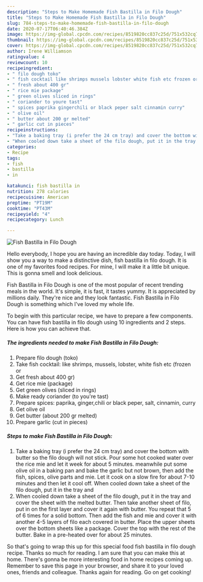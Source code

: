 ```yaml
---
description: "Steps to Make Homemade Fish Bastilla in Filo Dough"
title: "Steps to Make Homemade Fish Bastilla in Filo Dough"
slug: 784-steps-to-make-homemade-fish-bastilla-in-filo-dough
date: 2020-07-17T06:40:46.384Z
image: https://img-global.cpcdn.com/recipes/8519820cc837c25d/751x532cq70/fish-bastilla-in-filo-dough-recipe-main-photo.jpg
thumbnail: https://img-global.cpcdn.com/recipes/8519820cc837c25d/751x532cq70/fish-bastilla-in-filo-dough-recipe-main-photo.jpg
cover: https://img-global.cpcdn.com/recipes/8519820cc837c25d/751x532cq70/fish-bastilla-in-filo-dough-recipe-main-photo.jpg
author: Irene Williamson
ratingvalue: 4
reviewcount: 10
recipeingredient:
- " filo dough toko"
- " fish cocktail like shrimps mussels lobster white fish etc frozen or"
- " fresh about 400 gr"
- " rice mie package"
- " green olives sliced in rings"
- " coriander to youre tast"
- " spices paprika gingerchili or black peper salt cinnamin curry"
- " olive oil"
- " butter about 200 gr melted"
- " garlic cut in pieces"
recipeinstructions:
- "Take a baking tray (i prefer the 24 cm tray) and cover the bottom with butter so the filo dough will not stick. Pour some hot cooked water over the rice mie and let it week for about 5 minutes. meanwhile put some olive oil in a baking pan and bake the garlic but not brown, then add the fish, spices, olive parts and mie. Let it cook on a slow fire for about 7-10 minutes and then let it cool off. When cooled down take a sheet of the filo dough, put it in the tray and"
- "When cooled down take a sheet of the filo dough, put it in the tray and cover the sheet with the melted butter. Then take another sheet of filo, put in on the first layer and cover it again with butter. You repeat that 5 of 6 times for a solid bottom. Then add the fish and mie and cover it with another 4-5 layers of filo each covered in butter. Place the upper sheets over the bottom sheets like a package. Cover the top with the rest of the butter. Bake in a pre-heated over for about 25 minutes."
categories:
- Recipe
tags:
- fish
- bastilla
- in

katakunci: fish bastilla in 
nutrition: 278 calories
recipecuisine: American
preptime: "PT19M"
cooktime: "PT43M"
recipeyield: "4"
recipecategory: Lunch

---
```



![Fish Bastilla in Filo Dough](https://img-global.cpcdn.com/recipes/8519820cc837c25d/751x532cq70/fish-bastilla-in-filo-dough-recipe-main-photo.jpg)

Hello everybody, I hope you are having an incredible day today. Today, I will show you a way to make a distinctive dish, fish bastilla in filo dough. It is one of my favorites food recipes. For mine, I will make it a little bit unique. This is gonna smell and look delicious.



Fish Bastilla in Filo Dough is one of the most popular of recent trending meals in the world. It's simple, it is fast, it tastes yummy. It is appreciated by millions daily. They're nice and they look fantastic. Fish Bastilla in Filo Dough is something which I've loved my whole life.


To begin with this particular recipe, we have to prepare a few components. You can have fish bastilla in filo dough using 10 ingredients and 2 steps. Here is how you can achieve that.

<!--inarticleads1-->

##### The ingredients needed to make Fish Bastilla in Filo Dough:

1. Prepare  filo dough (toko)
1. Take  fish cocktail: like shrimps, mussels, lobster, white fish etc (frozen or
1. Get  fresh about 400 gr)
1. Get  rice mie (package)
1. Get  green olives (sliced in rings)
1. Make ready  coriander (to you&#39;re tast)
1. Prepare  spices: paprika, ginger,chili or black peper, salt, cinnamin, curry
1. Get  olive oil
1. Get  butter (about 200 gr melted)
1. Prepare  garlic (cut in pieces)




<!--inarticleads2-->

##### Steps to make Fish Bastilla in Filo Dough:

1. Take a baking tray (i prefer the 24 cm tray) and cover the bottom with butter so the filo dough will not stick. Pour some hot cooked water over the rice mie and let it week for about 5 minutes. meanwhile put some olive oil in a baking pan and bake the garlic but not brown, then add the fish, spices, olive parts and mie. Let it cook on a slow fire for about 7-10 minutes and then let it cool off. When cooled down take a sheet of the filo dough, put it in the tray and
1. When cooled down take a sheet of the filo dough, put it in the tray and cover the sheet with the melted butter. Then take another sheet of filo, put in on the first layer and cover it again with butter. You repeat that 5 of 6 times for a solid bottom. Then add the fish and mie and cover it with another 4-5 layers of filo each covered in butter. Place the upper sheets over the bottom sheets like a package. Cover the top with the rest of the butter. Bake in a pre-heated over for about 25 minutes.




So that's going to wrap this up for this special food fish bastilla in filo dough recipe. Thanks so much for reading. I am sure that you can make this at home. There's gonna be more interesting food in home recipes coming up. Remember to save this page in your browser, and share it to your loved ones, friends and colleague. Thanks again for reading. Go on get cooking!
